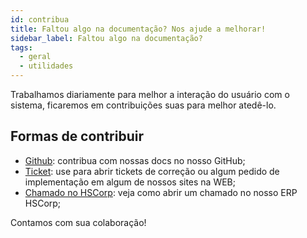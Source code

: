```yaml
---
id: contribua
title: Faltou algo na documentação? Nos ajude a melhorar!
sidebar_label: Faltou algo na documentação?
tags:
  - geral
  - utilidades
---
```


Trabalhamos diariamente para melhor a interação do usuário com o sistema, ficaremos em contribuições suas para melhor atedê-lo.

## Formas de contribuir

- [Github](https://github.com/HighsoftWeb): contribua com nossas docs no nosso GitHub;
- [Ticket](https://highsoftsistemas.com.br/chamado): use para abrir tickets de correção ou algum pedido de implementação em algum de nossos sites na WEB;
- [Chamado no HSCorp](/docs/geral/utilidades/abra-um-chamado): veja como abrir um chamado no nosso ERP HSCorp;

Contamos com sua colaboração!

